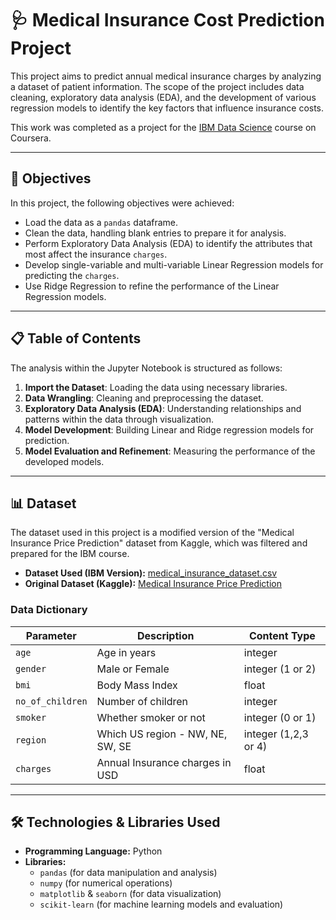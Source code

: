 # 🩺 Medical Insurance Cost Prediction Project

This project aims to predict annual medical insurance charges by analyzing a dataset of patient information. The scope of the project includes data cleaning, exploratory data analysis (EDA), and the development of various regression models to identify the key factors that influence insurance costs.

This work was completed as a project for the [IBM Data Science](https://www.coursera.org/professional-certificates/ibm-data-science) course on Coursera.

***

## 🎯 Objectives

In this project, the following objectives were achieved:

* Load the data as a `pandas` dataframe.
* Clean the data, handling blank entries to prepare it for analysis.
* Perform Exploratory Data Analysis (EDA) to identify the attributes that most affect the insurance `charges`.
* Develop single-variable and multi-variable Linear Regression models for predicting the `charges`.
* Use Ridge Regression to refine the performance of the Linear Regression models.

***

## 📋 Table of Contents

The analysis within the Jupyter Notebook is structured as follows:

1.  **Import the Dataset**: Loading the data using necessary libraries.
2.  **Data Wrangling**: Cleaning and preprocessing the dataset.
3.  **Exploratory Data Analysis (EDA)**: Understanding relationships and patterns within the data through visualization.
4.  **Model Development**: Building Linear and Ridge regression models for prediction.
5.  **Model Evaluation and Refinement**: Measuring the performance of the developed models.

***

## 📊 Dataset

The dataset used in this project is a modified version of the "Medical Insurance Price Prediction" dataset from Kaggle, which was filtered and prepared for the IBM course.

* **Dataset Used (IBM Version):** [medical_insurance_dataset.csv](https://cf-courses-data.s3.us.cloud-object-storage.appdomain.cloud/IBMDeveloperSkillsNetwork-DA0101EN-Coursera/medical_insurance_dataset.csv)
* **Original Dataset (Kaggle):** [Medical Insurance Price Prediction](https://www.kaggle.com/datasets/harishkumardatalab/medical-insurance-price-prediction)

### Data Dictionary

| Parameter | Description | Content Type |
|---|---|---|
| `age` | Age in years | integer |
| `gender` | Male or Female | integer (1 or 2) |
| `bmi` | Body Mass Index | float |
| `no_of_children`| Number of children | integer |
| `smoker` | Whether smoker or not | integer (0 or 1) |
| `region` | Which US region - NW, NE, SW, SE | integer (1,2,3 or 4) |
| `charges` | Annual Insurance charges in USD | float |

***

## 🛠️ Technologies & Libraries Used

* **Programming Language:** Python
* **Libraries:**
    * `pandas` (for data manipulation and analysis)
    * `numpy` (for numerical operations)
    * `matplotlib` & `seaborn` (for data visualization)
    * `scikit-learn` (for machine learning models and evaluation)
